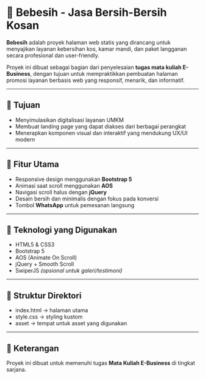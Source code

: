 # 🧽 Bebesih - Jasa Bersih-Bersih Kosan

**Bebesih** adalah proyek halaman web statis yang dirancang untuk menyajikan layanan kebersihan kos, kamar mandi, dan paket langganan secara profesional dan user-friendly.

Proyek ini dibuat sebagai bagian dari penyelesaian **tugas mata kuliah E-Business**, dengan tujuan untuk mempraktikkan pembuatan halaman promosi layanan berbasis web yang responsif, menarik, dan informatif.

---

## 🎯 Tujuan
- Menyimulasikan digitalisasi layanan UMKM
- Membuat landing page yang dapat diakses dari berbagai perangkat
- Menerapkan komponen visual dan interaktif yang mendukung UX/UI modern

---

## 🔧 Fitur Utama
- Responsive design menggunakan **Bootstrap 5**
- Animasi saat scroll menggunakan **AOS**
- Navigasi scroll halus dengan **jQuery**
- Desain bersih dan minimalis dengan fokus pada konversi
- Tombol **WhatsApp** untuk pemesanan langsung

---

## 🧰 Teknologi yang Digunakan
- HTML5 & CSS3
- Bootstrap 5
- AOS (Animate On Scroll)
- jQuery + Smooth Scroll
- SwiperJS *(opsional untuk galeri/testimoni)*

---

## 📁 Struktur Direktori
- index.html → halaman utama
- style.css → styling kustom
- asset → tempat untuk asset yang digunakan

---

## 🏫 Keterangan
Proyek ini dibuat untuk memenuhi tugas **Mata Kuliah E-Business** di tingkat sarjana.

 

